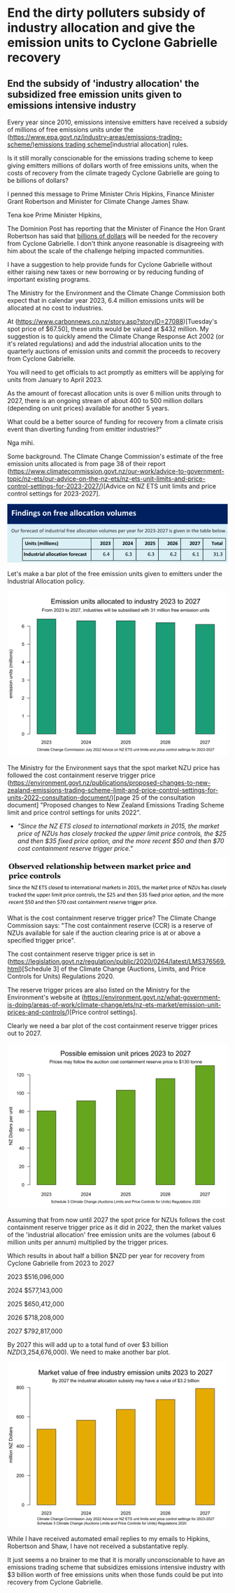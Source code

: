 # End the dirty polluters subsidy of industry allocation and give the emission units to Cyclone Gabrielle recovery  

## End the subsidy of 'industry allocation' the subsidized free emission units given to emissions intensive industry

Every year since 2010, emissions intensive emitters have received a subsidy of millions of free emissions units under the (https://www.epa.govt.nz/industry-areas/emissions-trading-scheme/)[emissions trading scheme]("https://www.epa.govt.nz/industry-areas/emissions-trading-scheme/industrial-allocations/decisions/)[industrial allocation] rules.

Is it still morally conscionable for the emissions trading scheme to keep giving emitters millions of dollars worth of free emissions units, when the costs of recovery from the climate tragedy Cyclone Gabrielle are going to be billions of dollars?

I penned this message to Prime Minister Chris Hipkins, Finance Minister Grant Robertson and Minister for Climate Change James Shaw.

Tena koe Prime Minister Hipkins,

The Dominion Post has reporting that the Minister of Finance the Hon Grant Robertson has said that <a href="https://www.stuff.co.nz/business/opinion-analysis/131288785/tom-pullarstrecker-cyclone-leaves-less-room-to-deal-with-more-shocks">billions of dollars</a> will be needed for the recovery from Cyclone Gabrielle. I don't think anyone reasonable is disagreeing with him about the scale of the challenge helping impacted communities.

I have a suggestion to help provide funds for Cyclone Gabrielle without either raising new taxes or new borrowing or by reducing funding of important existing programs.  

The Ministry for the Environment and the Climate Change Commission both expect that in calendar year 2023, 6.4 million emissions units will be allocated at no cost to industries.

At (https://www.carbonnews.co.nz/story.asp?storyID=27088)[Tuesday's spot price of $67.50], these units would be valued at $432 million. My suggestion is to quickly amend the Climate Change Response Act 2002 (or it's related regulations) and add the industrial allocation units to the quarterly auctions of emission units and commit the proceeds to recovery from Cyclone Gabrielle.

You will need to get officials to act promptly as emitters will be applying for units from January to April 2023.

As the amount of forecast allocation units is over 6 million units through to 2027, there is an ongoing stream of about 400 to 500 million dollars (depending on unit prices) available for another 5 years.

What could be a better source of funding for recovery from a climate crisis event than diverting funding from emitter industries?"

Nga mihi.

Some background. The Climate Change Commission's estimate of the free emission units allocated is from page 38 of their report (https://www.climatecommission.govt.nz/our-work/advice-to-government-topic/nz-ets/our-advice-on-the-nz-ets/nz-ets-unit-limits-and-price-control-settings-for-2023-2027/)[Advice on NZ ETS unit limits and price control settings for 2023-2027].

![](Findingsonfreeallocation.png)

Let's make a bar plot of the free emission units given to emitters under the Industrial Allocation policy.

![](Industrial-Allocation-barplot-2023-2027-720-540.svg)

The Ministry for the Environment says that the spot market NZU price has followed the cost containment reserve trigger price (https://environment.govt.nz/publications/proposed-changes-to-new-zealand-emissions-trading-scheme-limit-and-price-control-settings-for-units-2022-consultation-document/)[page 25 of the consultation document] "Proposed changes to New Zealand Emissions Trading Scheme limit and price control settings for units 2022".
* <i>"Since the NZ ETS closed to international markets in 2015, the market price of NZUs has closely tracked the upper limit price controls, the $25 and then $35 fixed price option, and the more recent $50 and then $70 cost containment reserve trigger price."</i>

![](p25-MfE-proposedchanges-2022.png)

What is the cost containment reserve trigger price? The Climate Change Commission says: "The cost containment reserve (CCR) is a reserve of NZUs available for sale if the auction clearing price is at or above a specified trigger price".

The cost containment reserve trigger price is set in (https://legislation.govt.nz/regulation/public/2020/0264/latest/LMS376569.html)[Schedule 3] of the Climate Change (Auctions, Limits, and Price Controls for Units) Regulations 2020.

The reserve trigger prices are also listed on the Ministry for the Environment's website at (https://environment.govt.nz/what-government-is-doing/areas-of-work/climate-change/ets/nz-ets-market/emission-unit-prices-and-controls/)[Price control settings].

Clearly we need a bar plot of the cost containment reserve trigger prices out to 2027.

![](Unit-prices-barplot-2023-2027-720-540.svg)

Assuming that from now until 2027 the spot price for NZUs follows the cost containment reserve trigger price as it did in 2022, then the market values of the 'industrial allocation' free emission units are the volumes (about 6 million units per annum) multiplied by the trigger prices.

Which results in about half a billion $NZD per year for recovery from Cyclone Gabrielle from 2023 to 2027

2023  $516,096,000

2024  $577,143,000

2025  $650,412,000

2026  $718,208,000

2027  $792,817,000

By 2027 this will add up to a total fund of over $3 billion $NZD ($3,254,676,000). We need to make another bar plot.

![](Unit-values-barplot-2023-2027-720-540.svg)

While I have received automated email replies to my emails to Hipkins, Robertson and Shaw, I have not received a substantative reply.

It just seems a no brainer to me that it is morally unconscionable to have an emissions trading scheme that subsidizes emissions intensive industry with $3 billion worth of free emissions units when those funds could be put into recovery from Cyclone Gabrielle.
